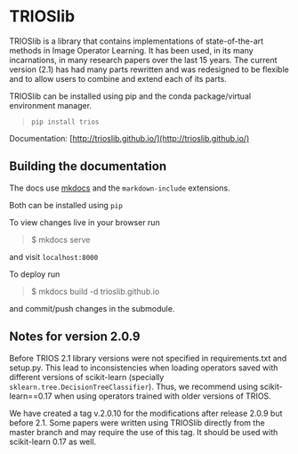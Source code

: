 TRIOSlib
========

TRIOSlib is a library that contains implementations of state-of-the-art methods 
in Image Operator Learning. It has been used, in its many incarnations, in many 
research papers over the last 15 years. The current version (2.1) has had many 
parts rewritten and was redesigned to be flexible and to allow users to combine 
and extend each of its parts. 

TRIOSlib can be installed using pip and the conda package/virtual environment 
manager. 

> `pip install trios`

Documentation: [http://trioslib.github.io/](http://trioslib.github.io/)

## Building the documentation

The docs use [mkdocs](http://mkdocs.org) and the `markdown-include` extensions.

Both can be installed using `pip`

To view changes live in your browser run

>$ mkdocs serve

and visit `localhost:8000`

To deploy run 

>$ mkdocs build -d trioslib.github.io

and commit/push changes in the submodule. 

Notes for version 2.0.9
------------------------

Before TRIOS 2.1 library versions were not specified in requirements.txt and 
setup.py. This lead to inconsistencies when loading operators saved with different
versions of scikit-learn (specially `sklearn.tree.DecisionTreeClassifier`).
Thus, we recommend using scikit-learn==0.17 when using operators trained with
older versions of TRIOS. 

We have created a tag v.2.0.10 for the modifications after release 2.0.9 but
before 2.1. Some papers were written using TRIOSlib directly from the master 
branch and may require the use of this tag. It should be used with scikit-learn
0.17 as well.
